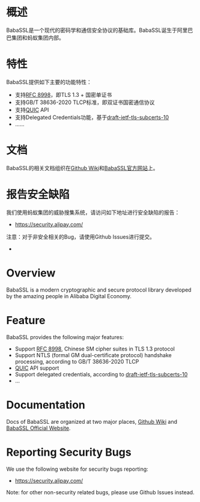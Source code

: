 # 概述

BabaSSL是一个现代的密码学和通信安全协议的基础库。BabaSSL诞生于阿里巴巴集团和蚂蚁集团内部。

# 特性

BabaSSL提供如下主要的功能特性：
  * 支持[RFC 8998](https://datatracker.ietf.org/doc/html/rfc8998)，即TLS 1.3 + 国密单证书
  * 支持GB/T 38636-2020 TLCP标准，即双证书国密通信协议
  * 支持[QUIC](https://datatracker.ietf.org/doc/html/rfc9000) API
  * 支持Delegated Credentials功能，基于[draft-ietf-tls-subcerts-10](https://www.ietf.org/archive/id/draft-ietf-tls-subcerts-10.txt)
  * ……

# 文档

BabaSSL的相关文档组织在[Github Wiki](https://github.com/BabaSSL/BabaSSL/wiki)和[BabaSSL官方网站](https://babassl.github.io/)上。

# 报告安全缺陷

我们使用蚂蚁集团的威胁搜集系统，请访问如下地址进行安全缺陷的报告：

 * https://security.alipay.com/

注意：对于非安全相关的Bug，请使用Github Issues进行提交。

-

# Overview

BabaSSL is a modern cryptographic and secure protocol library developed by the amazing people in Alibaba Digital Economy.

# Feature

BabaSSL provides the following major features:
  * Support [RFC 8998](https://datatracker.ietf.org/doc/html/rfc8998), Chinese SM cipher suites in TLS 1.3 protocol
  * Support NTLS (formal GM dual-certificate protocol) handshake processing, according to GB/T 38636-2020 TLCP
  * [QUIC](https://datatracker.ietf.org/doc/html/rfc9000) API support
  * Support delegated credentials, according to [draft-ietf-tls-subcerts-10](https://www.ietf.org/archive/id/draft-ietf-tls-subcerts-10.txt)
  * ...

# Documentation

Docs of BabaSSL are organized at two major places, [Github Wiki](https://github.com/BabaSSL/BabaSSL/wiki) and [BabaSSL Official Website](https://babassl.github.io/).

# Reporting Security Bugs

We use the following website for security bugs reporting:

  * https://security.alipay.com/

Note: for other non-security related bugs, please use Github Issues instead.
